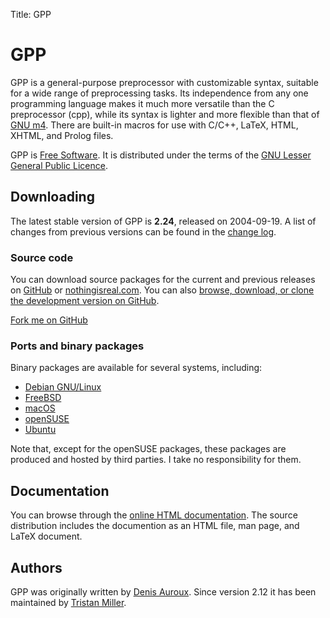 Title: GPP

# GPP

GPP is a general-purpose preprocessor with customizable syntax, suitable
for a wide range of preprocessing tasks. Its independence from any one
programming language makes it much more versatile than the C
preprocessor (cpp), while its syntax is lighter and more flexible than
that of [GNU m4](https://www.gnu.org/software/m4/). There are built-in
macros for use with C/C++, LaTeX, HTML, XHTML, and Prolog files.

GPP is [Free Software](https://www.gnu.org/philosophy/free-sw.html). It
is distributed under the terms of the [GNU Lesser General Public
Licence](https://www.gnu.org/copyleft/lgpl.html).

Downloading
-----------

The latest stable version of GPP is **2.24**, released on
2004-09-19. A list of changes from previous versions can be found in
the
[change log](https://files.nothingisreal.com/software/gpp/NEWS).

### Source code

You can download source packages for the current and previous releases
on [GitHub](https://github.com/logological/gpp/releases) or
[nothingisreal.com](https://files.nothingisreal.com/software/gpp/).
You can also
[browse, download, or clone the development version on GitHub](https://github.com/logological/gpp/).

<a class="github-fork-ribbon" href="https://github.com/logological/gpp/" title="Fork me on GitHub">Fork me on GitHub</a>

### Ports and binary packages

Binary packages are available for several systems, including:

* [Debian GNU/Linux](http://packages.debian.org/gpp)
* [FreeBSD](http://www.freshports.org/textproc/gpp/)
* [macOS](https://trac.macports.org/browser/trunk/dports/lang/gpp/Portfile)
* [openSUSE](https://files.nothingisreal.com/software/gpp/)
* [Ubuntu](http://packages.ubuntu.com/search?keywords=gpp)

Note that, except for the openSUSE packages, these packages are
produced and hosted by third parties. I take no responsibility for
them.

Documentation
-------------

You can browse through the [online HTML
documentation](https://files.nothingisreal.com/software/gpp/gpp.html).
The source distribution includes the documention as an HTML file, man
page, and LaTeX document.

Authors
-------

GPP was originally written by
[Denis Auroux](https://math.berkeley.edu/~auroux/). Since version 2.12
it has been maintained by [Tristan Miller](/).
